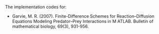 The implementation codes for:  
- Garvie, M. R. (2007). Finite-Difference Schemes for Reaction–Diffusion Equations Modeling Predator–Prey Interactions in M ATLAB. Bulletin of mathematical biology, 69(3), 931-956.
